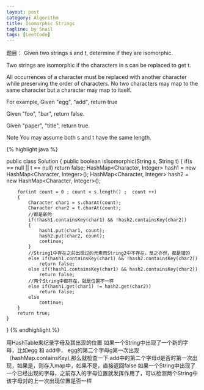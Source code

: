 ```yaml
---
layout: post
category: Algorithm
title: Isomorphic Strings
tagline: by Snail
tags: [LeetCode]
---
```

题目：
Given two strings s and t, determine if they are isomorphic.
<!--more-->
Two strings are isomorphic if the characters in s can be replaced to get t.

All occurrences of a character must be replaced with another character while preserving the order of characters. No two characters may map to the same character but a character may map to itself.

For example,
Given "egg", "add", return true

Given "foo", "bar", return false.

Given "paper", "title", return true.

Note
You may assume both s and t have the same length.

{% highlight java %}

public class Solution {
    public boolean isIsomorphic(String s, String t) {
        if(s == null || t == null)
            return false;
        HashMap<Character, Integer> hash1 = new HashMap<Character, Integer>();
        HashMap<Character, Integer> hash2 = new HashMap<Character, Integer>();
        
        for(int count = 0 ; count < s.length() ;  count ++)
        {
            Character char1 = s.charAt(count);
            Character char2 = t.charAt(count);
            //都是新的
            if(!hash1.containsKey(char1) && !hash2.containsKey(char2))
            {
                hash1.put(char1, count);
                hash2.put(char2, count);
                continue;
            }
            //String1中存在之前出现过的元素而String2中不存在，反之亦然，都是错的
            else if(hash1.containsKey(char1) && !hash2.containsKey(char2))
                return false;
            else if(!hash1.containsKey(char1) && hash2.containsKey(char2))
                return false;
            //两个String中都存在，就是位置不一样
            else if(hash1.get(char1) != hash2.get(char2))
                return false;
            else
                continue;
        }
        return true;
    }
}
{% endhighlight %}

用HashTable来纪录字母及其出现的位置
如果一个String中出现了一个新的字母，比如egg 和 add中， egg的第二个字母g第一次出现（hashMap.containsKey),那么就检查一下
add中的第二个字母d是否时第一次出现，如果是，则存入map中，如果不是，直接返回false
如果一个String中出现了一个已经出现的字母，之前存入的字母位置就发挥作用了，可以检测两个String中该字母对的上一次出现位置是否一样